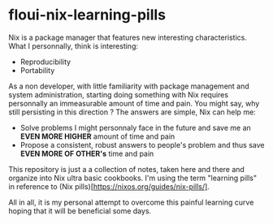 # floui-nix-learning-pills
Nix is a package manager that features new interesting characteristics.  
What I personnally, think is interesting:
* Reproducibility
* Portability

As a non developer, with little familiarity with package management and system administration, starting doing something with Nix requires personnally an immeasurable amount of time and pain. You might say, why still persisting in this direction ? The answers are simple, Nix can help me:
* Solve problems I might personnaly face in the future and save me an **EVEN MORE HIGHER** amount of time and pain
* Propose a consistent, robust answers to people's problem and thus save **EVEN MORE OF OTHER's** time and pain

This repository is just a a collection of notes, taken here and there and organize into Nix ultra basic cookbooks. I'm using the term "learning pills" in reference to (Nix pills)[https://nixos.org/guides/nix-pills/]. 

All in all, it is my personal attempt to overcome this painful learning curve hoping that it will be beneficial some days.
